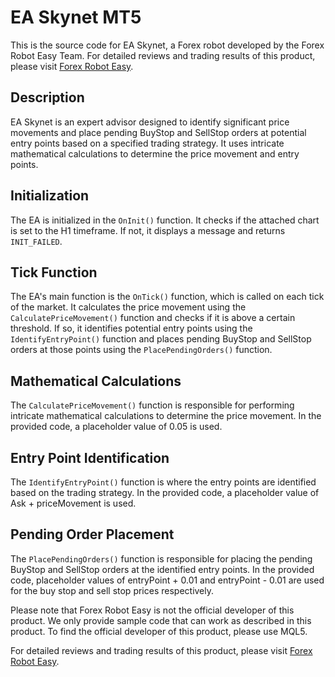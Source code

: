 # EA Skynet MT5

This is the source code for EA Skynet, a Forex robot developed by the Forex Robot Easy Team. For detailed reviews and trading results of this product, please visit [Forex Robot Easy](https://forexroboteasy.com/forex-robot-review/ea-skynet-mt5-software-review-real-results-for-forex-traders/).

## Description

EA Skynet is an expert advisor designed to identify significant price movements and place pending BuyStop and SellStop orders at potential entry points based on a specified trading strategy. It uses intricate mathematical calculations to determine the price movement and entry points.

## Initialization

The EA is initialized in the `OnInit()` function. It checks if the attached chart is set to the H1 timeframe. If not, it displays a message and returns `INIT_FAILED`.

## Tick Function

The EA's main function is the `OnTick()` function, which is called on each tick of the market. It calculates the price movement using the `CalculatePriceMovement()` function and checks if it is above a certain threshold. If so, it identifies potential entry points using the `IdentifyEntryPoint()` function and places pending BuyStop and SellStop orders at those points using the `PlacePendingOrders()` function.

## Mathematical Calculations

The `CalculatePriceMovement()` function is responsible for performing intricate mathematical calculations to determine the price movement. In the provided code, a placeholder value of 0.05 is used.

## Entry Point Identification

The `IdentifyEntryPoint()` function is where the entry points are identified based on the trading strategy. In the provided code, a placeholder value of Ask + priceMovement is used.

## Pending Order Placement

The `PlacePendingOrders()` function is responsible for placing the pending BuyStop and SellStop orders at the identified entry points. In the provided code, placeholder values of entryPoint + 0.01 and entryPoint - 0.01 are used for the buy stop and sell stop prices respectively.

Please note that Forex Robot Easy is not the official developer of this product. We only provide sample code that can work as described in this product. To find the official developer of this product, please use MQL5.

For detailed reviews and trading results of this product, please visit [Forex Robot Easy](https://forexroboteasy.com/forex-robot-review/ea-skynet-mt5-software-review-real-results-for-forex-traders/).
